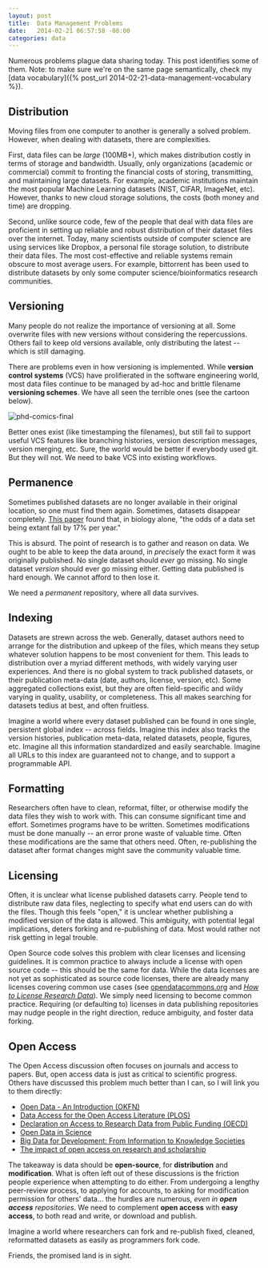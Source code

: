 ```yaml
---
layout: post
title:  Data Management Problems
date:   2014-02-21 06:57:58 -08:00
categories: data
---
```


Numerous problems plague data sharing today. This post identifies some of them. Note: to make sure we're on the same page semantically, check my [data vocabulary]({% post_url 2014-02-21-data-management-vocabulary %}).

## Distribution

Moving files from one computer to another is generally a solved problem. However, when dealing with datasets, there are complexities.

First, data files can be _large_ (100MB+), which makes distribution costly in terms of storage and bandwidth. Usually, only organizations (academic or commercial) commit to fronting the financial costs of storing, transmitting, and maintaining large datasets. For example, academic institutions maintain the most popular Machine Learning datasets (NIST, CIFAR, ImageNet, etc). However, thanks to new cloud storage solutions, the costs (both money and time) are dropping.

Second, unlike source code, few of the people that deal with data files are proficient in setting up reliable and robust distribution of their dataset files over the internet. Today, many scientists outside of computer science are using services like Dropbox, a personal file storage solution, to distribute their data files. The most cost-effective and reliable systems remain obscure to most average users. For example, bittorrent has been used to distribute datasets by only some computer science/bioinformatics research communities.

## Versioning

Many people do not realize the importance of versioning at all. Some overwrite files with new versions without considering the repercussions. Others fail to keep old versions available, only distributing the latest -- which is still damaging.

There are problems even in how versioning is implemented. While **version control systems** (VCS) have prolifierated in the software engineering world, most data files continue to be managed by ad-hoc and brittle filename **versioning schemes**. We have all seen the terrible ones (see the cartoon below).

![phd-comics-final](http://www.phdcomics.com/comics/archive/phd101212s.gif)

Better ones exist (like timestamping the filenames), but still fail to support useful VCS features like branching histories, version description messages, version merging, etc. Sure, the world would be better if everybody used git. But they will not. We need to bake VCS into existing workflows.

## Permanence

Sometimes published datasets are no longer available in their original location, so one must find them again. Sometimes, datasets disappear completely. [This paper](https://www.cell.com/current-biology/abstract/S0960-9822(13)01400-0) found that, in biology alone, "the odds of a data set being extant fall by 17%
per year."

This is absurd. The point of research is to gather and reason on data. We ought to be able to keep the data around, in _precisely_ the exact form it was originally published. No single dataset should _ever_ go missing. No single dataset _version_ should ever go missing either. Getting data published is hard enough. We cannot afford to then lose it.

We need a _permanent_ repository, where all data survives.

## Indexing

Datasets are strewn across the web. Generally, dataset authors need to arrange for the distribution and upkeep of the files, which means they setup whatever solution happens to be most convenient for them. This leads to distribution over a myriad different methods, with widely varying user experiences. And there is no global system to track published datasets, or their publication meta-data (date, authors, license, version, etc). Some aggregated collections exist, but they are often field-specific and wildy varying in quality, usability, or completeness. This all makes searching for datasets tedius at best, and often fruitless.

Imagine a world where every dataset published can be found in one single, persistent global index -- across fields. Imagine this index also tracks the version histories, publication meta-data, related datasets, people, figures, etc. Imagine all this information standardized and easily searchable. Imagine all URLs to this index are guaranteed not to change, and to support a programmable API.

## Formatting

Researchers often have to clean, reformat, filter, or otherwise modify the data files they wish to work with. This can consume significant time and effort. Sometimes programs have to be written. Sometimes modifications must be done manually -- an error prone waste of valuable time. Often these modifications are the same that others need. Often, re-publishing the dataset after format changes might save the community valuable time.

## Licensing

Often, it is unclear what license published datasets carry. People tend to distribute raw data files, neglecting to specify what end users can do with the files. Though this feels "open," it is unclear whether publishing a modified version of the data is allowed. This ambiguity, with potential legal implications, deters forking and re-publishing of data. Most would rather not risk getting in legal trouble.

Open Source code solves this problem with clear licenses and licensing guidelines. It is common practice to always include a license with open source code -- this should be the same for data. While the data licenses are not yet as sophisticated as source code licenses, there are already many licenses covering common use cases (see [opendatacommons.org](http://opendatacommons.org) and [_How to License Research Data_](http://www.dcc.ac.uk/resources/how-guides/license-research-data)). We simply need licensing to become common practice. Requiring (or defaulting to) licenses in data publishing repositories may nudge people in the right direction, reduce ambiguity, and foster data forking.



## Open Access

The Open Access discussion often focuses on journals and access to papers. But, open access data is just as critical to scientific progress. Others have discussed this problem much better than I can, so I will link you to them directly:

- [Open Data - An Introduction (OKFN)](http://okfn.org/opendata/)
- [Data Access for the Open Access Literature (PLOS)](http://www.plosbiology.org/article/info%3Adoi%2F10.1371%2Fjournal.pbio.1001797)
- [Declaration on Access to Research Data from Public Funding (OECD)](http://www.oecd.org/science/sci-tech/sciencetechnologyandinnovationforthe21stcenturymeetingoftheoecdcommitteeforscientificandtechnologicalpolicyatministeriallevel29-30january2004-finalcommunique.htm)
- [Open Data in Science](http://precedings.nature.com/documents/1526/version/1)
- [Big Data for Development: From Information to Knowledge Societies](http://papers.ssrn.com/sol3/papers.cfm?abstract_id=2205145)
- [The impact of open access on research and scholarship](http://crln.acrl.org/content/73/2/83.full)

The takeaway is data should be **open-source**, for **distribution** and **modification**. What is often left out of these discussions is the friction people experience when attempting to do either. From undergoing a lengthy peer-review process, to applying for accounts, to asking for modification permission for others' data... the hurdles are numerous, _even in **open access** repositories_. We need to complement **open access** with **easy access**, to both read and write, or download and publish.

Imagine a world where researchers can fork and re-publish fixed, cleaned, reformatted datasets as easily as programmers fork code.

Friends, the promised land is in sight.
